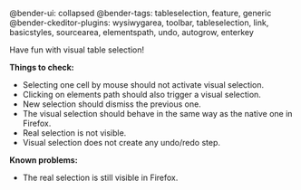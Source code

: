 @bender-ui: collapsed
@bender-tags: tableselection, feature, generic
@bender-ckeditor-plugins: wysiwygarea, toolbar, tableselection, link, basicstyles, sourcearea, elementspath, undo, autogrow, enterkey

Have fun with visual table selection!

**Things to check:**

* Selecting one cell by mouse should not activate visual selection.
* Clicking on elements path should also trigger a visual selection.
* New selection should dismiss the previous one.
* The visual selection should behave in the same way as the native one in Firefox.
* Real selection is not visible.
* Visual selection does not create any undo/redo step.

**Known problems:**

* The real selection is still visible in Firefox.
